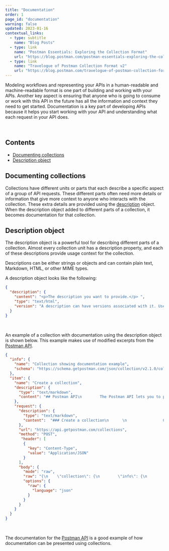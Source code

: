 ```yaml
---
title: "Documentation"
order: 1
page_id: "documentation"
warning: false
updated: 2023-01-16
contextual_links:
  - type: subtitle
    name: "Blog Posts"
  - type: link
    name: "Postman Essentials: Exploring the Collection Format"
    url: "https://blog.postman.com/postman-essentials-exploring-the-collection-format/"
  - type: link
    name: "Travelogue of Postman Collection Format v2"
    url: "https://blog.postman.com/travelogue-of-postman-collection-format-v2/"
---
```



Modeling workflows and representing your APIs in a human-readable and machine-readable format is one part of building and working with your APIs. Another key aspect is ensuring that anyone who is going to consume or work with this API in the future has all the information and context they need to get started. Documentation is a key part of developing APIs because it helps you start working with your API and understanding what each request in your API does.

<br />

## Contents

- [Documenting collections](/docs/advanced-concepts/documentation/#documenting-collections)
- [Description object](/docs/advanced-concepts/documentation/#description-object)

## Documenting collections

Collections have different units or parts that each describe a specific aspect of a group of API requests. These different parts often need more details or information that give more context to anyone who interacts with the collection. These extra details are provided using the [description](/docs/reference/description/) object. When the description object added to different parts of a collection, it becomes documentation for that collection.

## Description object

The description object is a powerful tool for describing different parts of a collection. Almost every collection unit has a description property, and each of these descriptions provide usage context for the collection.

Descriptions can be either strings or objects and can contain plain text, Markdown, HTML, or other MIME types.

A description object looks like the following:

```json
{
  "description": {
    "content": "<p>The description you want to provide.</p> ",
    "type": "text/html",
    "version": "A description can have versions associated with it. Use this field to specify a version for your description."
  }
}
```

<br />

An example of a collection with documentation using the description object is shown below. This example makes use of modified excerpts from the [Postman API](https://www.postman.com/postman/workspace/postman-public-workspace/documentation/12959542-c8142d51-e97c-46b6-bd77-52bb66712c9a).

```json
{
  "info": {
    "name": "Collection showing documentation example",
    "schema": "https://schema.getpostman.com/json/collection/v2.1.0/collection.json"
  },
  "item": {
    "name": "Create a collection",
    "description": {
      "type": "text/markdown",
      "content": "## Postman API\n        The Postman API lets you to programmatically access data stored in your Postman account with ease.\n\n        ## Overview\n        1. You must use a valid API Key to send requests to the API endpoints. You can get your API key from Postman's integrations dashboard.\n        2. The API has access rate limits.\n        3. The API only responds to HTTPS-secured communications. Any requests sent via HTTP return an HTTP 301 redirect to the corresponding HTTPS resources.\n\n        ## ID and UID\n        All items in Postman, such as collections, mocks, workspaces, and APIs, have ID and UIDs:\n\n        - An ID is the unique ID assigned to a Postman item. For example, ec29121c-5203-409f-9e84-e83ffc10f226.\n        - The UID is the full ID of a Postman item. This value is the item's unique ID concatenated with the user ID. For example, in the 12345678-ec29121c-5203-409f-9e84-e83ffc10f226 UID:\n          - 12345678 is the user's ID.\n          - ec29121c-5203-409f-9e84-e83ffc10f226 is the item's ID."
    },
    "request": {
      "description": {
        "type": "text/markdown",
        "content":  "### Create a collection\n      \n                Creates a collection using the [Postman Collection v2 schema format](https://schema.postman.com/json/collection/v2.1.0/docs/index.html). Include a collection object in the request body that contains the following required properties:\n                - `info` -- An *object* that contains the following properties:\n                  - `name` -- A *string* value that contains the collection's name.\n                  - `schema` -- A string that contains a URL to the collection's schema. For example, the `https://schema.getpostman.com/collection/v1` URL.\n                - `item` -- An *object* that contains the HTTP request and response information.\n                  - `request` --  An *object* that contains the collection's request information. For a complete list of values, refer to the `definitions.request` entry in the [collection.json schema file](https://schema.postman.com/json/collection/v2.1.0/collection.json). If you pass an empty object for this value, the system defaults to an untitled GET request."
      },
      "url": "https://api.getpostman.com/collections",
      "method": "POST",
       "header": [
        {
          "key": "Content-Type",
          "value": "Application/JSON"
        }
      ],
      "body": {
        "mode": "raw",
        "raw": "{\n    \"collection\": {\n        \"info\": {\n            \"name\": \"Sample Collection\",\n            \"schema\": \"https://schema.postman.com/json/collection/v2.1.0/collection.json\"\n        },\n        \"item\": [\n            {\n                \"request\": \"https://postman-echo.com/get\"\n            }\n        ]\n    }\n}",
        "options": {
          "raw": {
            "language": "json"
          }
        }
      }
    }
  }
}
```

<br />

The documentation for the [Postman API](https://www.postman.com/postman/workspace/postman-public-workspace/documentation/12959542-c8142d51-e97c-46b6-bd77-52bb66712c9a) is a good example of how documentation can be presented using collections.
